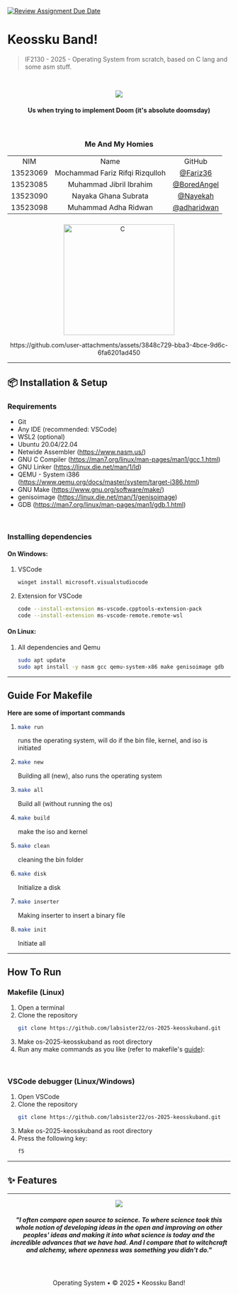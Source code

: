 [![Review Assignment Due Date](https://classroom.github.com/assets/deadline-readme-button-22041afd0340ce965d47ae6ef1cefeee28c7c493a6346c4f15d667ab976d596c.svg)](https://classroom.github.com/a/RYoGTaJ4)
# Keossku Band!

> IF2130 - 2025 - Operating System from scratch, based on C lang and some asm stuff.
<br/>

<p align="center">
    <img src="https://github.com/user-attachments/assets/a2aef526-bd35-4267-845b-2a836dcb45a7">
</p>
    <h4 align="center">Us when trying to implement Doom (it's absolute doomsday)</h4>

<br/>
 <div align="center" id="contributor">
   <strong>
     <h3> Me And My Homies </h3>
     <table align="center">
       <tr align="center">
         <td>NIM</td>
         <td>Name</td>
         <td>GitHub</td>
       </tr>
       <tr align="center">
         <td>13523069</td>
         <td>Mochammad Fariz Rifqi Rizqulloh</td>
         <td><a href="https://github.com/Fariz36">@Fariz36</a></td>
       </tr>
       <tr align="center">
         <td>13523085</td>
         <td>Muhammad Jibril Ibrahim</td>
         <td><a href="https://github.com/BoredAngel">@BoredAngel</a></td>
       </tr>
       <tr align="center">
         <td>13523090</td>
         <td>Nayaka Ghana Subrata</td>
         <td><a href="https://github.com/Nayekah">@Nayekah</a></td>
       </tr>
       <tr align="center">
         <td>13523098</td>
         <td>Muhammad Adha Ridwan</td>
         <td><a href="https://github.com/adharidwan">@adharidwan</a></td>
       </tr>
     </table>
   </strong>
 </div>

<div align="center">
  <h3></h3>

  <p>
    <img src="https://github.com/user-attachments/assets/b0350d7b-9a2e-44c2-ad13-10648b35a207" alt="C" width="250"/>
  </p>

  <p>
     https://github.com/user-attachments/assets/3848c729-bba3-4bce-9d6c-6fa6201ad450   
  </p>  



</div>

---

## 📦 Installation & Setup

### Requirements
- Git
- Any IDE (recommended: VSCode)
- WSL2 (optional)
- Ubuntu 20.04/22.04
- Netwide Assembler (https://www.nasm.us/) 
- GNU C Compiler (https://man7.org/linux/man-pages/man1/gcc.1.html) 
- GNU Linker (https://linux.die.net/man/1/ld)
- QEMU - System i386 (https://www.qemu.org/docs/master/system/target-i386.html) 
- GNU Make (https://www.gnu.org/software/make/) 
- genisoimage (https://linux.die.net/man/1/genisoimage) 
- GDB (https://man7.org/linux/man-pages/man1/gdb.1.html) 

<br/>

### Installing dependencies
#### On Windows:
1. VSCode
      ```bash
   winget install microsoft.visualstudiocode
   ```
2. Extension for VSCode
      ```bash
   code --install-extension ms-vscode.cpptools-extension-pack
   code --install-extension ms-vscode-remote.remote-wsl
   ```

#### On Linux:
1. All dependencies and Qemu
      ```bash
   sudo apt update
   sudo apt install -y nasm gcc qemu-system-x86 make genisoimage gdb
   ```
---

<a id="makefile"></a>
## Guide For Makefile

**Here are some of important commands**

1.
      ```bash
   make run
   ```
   runs the operating system, will do if the bin file, kernel, and iso is initiated
   
2.
      ```bash
   make new
   ```
   Building all (new), also runs the operating system
3.
      ```bash
   make all
   ```
   Build all (without running the os)
4.
      ```bash
   make build
   ```
   make the iso and kernel
5.
      ```bash
   make clean
   ```
   cleaning the bin folder
6.
      ```bash
   make disk
   ```
   Initialize a disk
7.
      ```bash
   make inserter
   ```
   Making inserter to insert a binary file
8.
      ```bash
   make init
   ```
   Initiate all

---

## How To Run
### **Makefile (Linux)**
1. Open a terminal
2. Clone the repository
      ```bash
   git clone https://github.com/labsister22/os-2025-keosskuband.git
   ```
3. Make os-2025-keosskuband as root directory
4. Run any make commands as you like (refer to makefile's [guide](#makefile)):

<br/>

### **VSCode debugger (Linux/Windows)**
1. Open VSCode
2. Clone the repository
      ```bash
   git clone https://github.com/labsister22/os-2025-keosskuband.git
   ```
3. Make os-2025-keosskuband as root directory
4. Press the following key:
   ```bash
   f5
   ```
---

## ✨ Features
---



<p align="center">
    <img src="https://github.com/user-attachments/assets/ee8099f8-e009-4e5f-b51d-03d1e8717972">
</p>
    <h5 align="center">"I often compare open source to science. To where science took this whole notion of developing ideas in the open and improving on other peoples' ideas and making it into what science is today and the incredible advances that we have had. And I compare that to witchcraft and alchemy, where openness was something you didn't do."</h5>

<br/>
<br/>

<div align="center">
 Operating System • © 2025 • Keossku Band!
</div>
